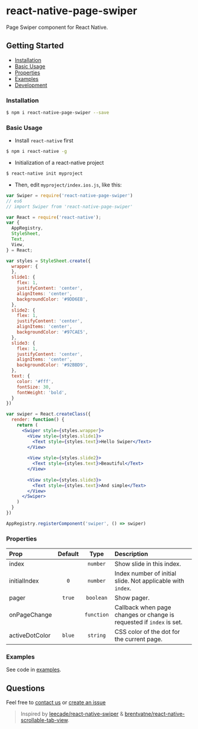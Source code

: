# react-native-page-swiper

Page Swiper component for React Native.

## Getting Started

- [Installation](#installation)
- [Basic Usage](#basic-usage)
- [Properties](#properties)
- [Examples](#examples)
- [Development](#development)

### Installation

```bash
$ npm i react-native-page-swiper --save
```

### Basic Usage

- Install `react-native` first

```bash
$ npm i react-native -g
```

- Initialization of a react-native project

```bash
$ react-native init myproject
```

- Then, edit `myproject/index.ios.js`, like this:

```jsx
var Swiper = require('react-native-page-swiper')
// es6
// import Swiper from 'react-native-page-swiper'

var React = require('react-native');
var {
  AppRegistry,
  StyleSheet,
  Text,
  View,
} = React;

var styles = StyleSheet.create({
  wrapper: {
  },
  slide1: {
    flex: 1,
    justifyContent: 'center',
    alignItems: 'center',
    backgroundColor: '#9DD6EB',
  },
  slide2: {
    flex: 1,
    justifyContent: 'center',
    alignItems: 'center',
    backgroundColor: '#97CAE5',
  },
  slide3: {
    flex: 1,
    justifyContent: 'center',
    alignItems: 'center',
    backgroundColor: '#92BBD9',
  },
  text: {
    color: '#fff',
    fontSize: 30,
    fontWeight: 'bold',
  }
})

var swiper = React.createClass({
  render: function() {
    return (
      <Swiper style={styles.wrapper}>
        <View style={styles.slide1}>
          <Text style={styles.text}>Hello Swiper</Text>
        </View>
        
        <View style={styles.slide2}>
          <Text style={styles.text}>Beautiful</Text>
        </View>
        
        <View style={styles.slide3}>
          <Text style={styles.text}>And simple</Text>
        </View>
      </Swiper>
    )
  }
})

AppRegistry.registerComponent('swiper', () => swiper)
```

### Properties

| Prop  | Default  | Type | Description |
| :------------ |:---------------:| :---------------:| :-----|
| index | | `number` | Show slide in this index. |
| initialIndex | `0` | `number` | Index number of initial slide. Not applicable with `index`.|
| pager | `true` | `boolean` | Show pager. |
| onPageChange |  | `function` | Callback when page changes or change is requested if `index` is set. |
| activeDotColor | `blue` | `string` | CSS color of the dot for the current page. |


### Examples

See code in [examples](https://github.com/fixt/react-native-page-swiper/tree/master/examples/swiper).

## Questions

Feel free to [contact us](mailto:code@fixt.co) or [create an issue](https://github.com/fixt/react-native-page-swiper/issues/new)

> Inspired by [leecade/react-native-swiper](https://github.com/leecade/react-native-swiper/) & [brentvatne/react-native-scrollable-tab-view](https://github.com/brentvatne/react-native-scrollable-tab-view).
